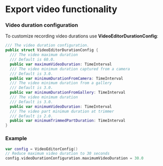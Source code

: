 # Export video functionality

### Video duration configuration

To customize recording video durations use **VideoEditorDurationConfig**:
```swift
/// The video duration configuration.
public struct VideoEditorDurationConfig {
  /// The video maximum duration
  /// Default is 60.0.
  public var maximumVideoDuration: TimeInterval
  /// The video minimum duration captured from a camera
  /// Default is 3.0.
  public var minimumDurationFromCamera: TimeInterval
  /// The video minimum duration from a gallery
  /// Default is 3.0.
  public var minimumDurationFromGallery: TimeInterval
  /// The video minimum duration
  /// Default is 3.0.
  public var minimumVideoDuration: TimeInterval
  /// The video part minimum duration at trimmer
  /// Default is 2.0.
  public var minimumTrimmedPartDuration: TimeInterval
}
```

### Example

```swift
var config = VideoEditorConfig()
// Reduce maximum video duration to 30 seconds
config.videoDurationConfiguration.maximumVideoDuration = 30.0
```